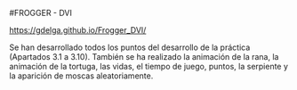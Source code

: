 #FROGGER - DVI

https://gdelga.github.io/Frogger_DVI/

Se han desarrollado todos los puntos del desarrollo de la práctica (Apartados 3.1 a 3.10). También se ha realizado la animación de la rana, la animación de la tortuga, las vidas, el tiempo de juego, puntos, la serpiente y la aparición de moscas aleatoriamente.
